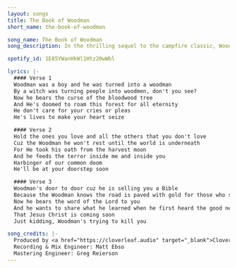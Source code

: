 ```yaml
---
layout: songs
title: The Book of Woodman
short_name: the-book-of-woodman

song_name: The Book of Woodman
song_description: In the thrilling sequel to the campfire classic, Woodman hatches a terrifying new plan to stalk his victims -- starting his own religion!

spotify_id: 1E85YWanHkWl1Htz20wWbl

lyrics: |-
  #### Verse 1
  Woodman was a boy and he was turned into a woodman
  By a witch was turning people into woodmen, don't you see?
  Now he bears the curse of the bloodwood tree
  And He's doomed to roam this forest for all eternity
  He don't care for your cries or pleas
  He's lives to make your heart seize

  #### Verse 2
  Hold the ones you love and all the others that you don't love
  Cuz the Woodman he won't rest until the world is underneath
  For He took his oath from the harvest moon
  And he feeds the terror inside me and inside you
  Harbinger of our common doom
  He'll be at your doorstep soon

  #### Verse 3
  Woodman's door to door cuz he is selling you a Bible
  Because the Woodman knows the road is paved with gold for those who seek the truth
  Now he bears the word of the Lord to you
  And he wants to share what he learned when he first heard the good news
  That Jesus Christ is coming soon
  Just kidding, Woodman's trying to kill you

song_credits: |-
  Produced by <a href="https://cloverleaf.audio" target="_blank">Cloverleaf Audio-Visual</a>, Saint Paul MN
  Recording & Mix Engineer: Matt Ebso
  Mastering Engineer: Greg Reierson
---
```

